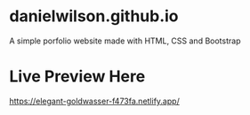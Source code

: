 # danielwilson.github.io

A simple porfolio website made with HTML, CSS and Bootstrap

# Live Preview Here
https://elegant-goldwasser-f473fa.netlify.app/

